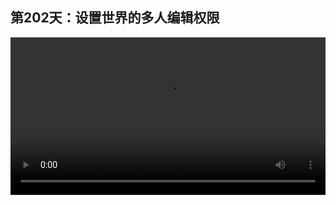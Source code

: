 ## 第202天：设置世界的多人编辑权限


<video width="100%" controls controlslist="nodownload nofullscreen noremoteplayback" disablePictureInPicture>
  <source src="https://api.keepwork.com/ts-storage/siteFiles/20989/raw#1629193262326session202 设置世界的多人编辑权限.webm" type="video/webm">
  <source src="https://api.keepwork.com/ts-storage/siteFiles/20990/raw#1629193275064session202 设置世界的多人编辑权限_small.mp4" type="video/mp4" />
   
  你的浏览器不支持播放
</video>
<style>
video::-webkit-media-controls-fullscreen-button {
    display: none;
}
</style>


### 字幕

对于一个已经分享过的项目，我们可以设置哪些用户可以访问或者编辑它。
我们按Esc键，到项目项下，找到**成员管理**，
然后点击**添加成员**，此时我们可以输入一个成员名，
点击提交。
我们到**项目成员**项下，可以看到这里就增加了一个项目成员。
我们用这个新增加的用户登录一下。
点击**我的作品**，会看到刚才这个世界出现在了这里，前面是作者的名字，然后是斜杠，紧接着是世界名。
如果我们进入这个世界，
这样**作者和所有添加的用户就可以共同编辑同一个世界了。**
如果两个用户要同时编辑一个世界，那么后进入的用户点击进入，会收到这样一个消息，它会说另外一个用户正在编辑，可以联系对方退出编辑或者强制打开，这样可能会出现一些版本冲突，大家要谨慎使用。

### 动手练习